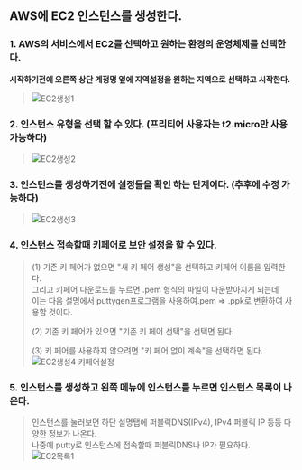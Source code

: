 ## AWS에 EC2 인스턴스를 생성한다.

### 1. AWS의 서비스에서 EC2를 선택하고 원하는 환경의 운영체제를 선택한다.     
**시작하기전에 오른쪽 상단 계정명 옆에 지역설정을 원하는 지역으로 선택하고 시작한다.**     
>![EC2생성1](https://user-images.githubusercontent.com/28284285/70759890-32e8d200-1d8b-11ea-8efa-e5adbd537834.PNG)       
>      

### 2. 인스턴스 유형을 선택 할 수 있다. (프리티어 사용자는 t2.micro만 사용 가능하다)    
> ![EC2생성2](https://user-images.githubusercontent.com/28284285/70759891-32e8d200-1d8b-11ea-842e-0215ead5ee4b.PNG)
>   

### 3. 인스턴스를 생성하기전에 설정들을 확인 하는 단계이다. (추후에 수정 가능하다)
> ![EC2생성3](https://user-images.githubusercontent.com/28284285/70759892-32e8d200-1d8b-11ea-9dad-04c64b52df05.PNG)     
>    

### 4. 인스턴스 접속할때 키페어로 보안 설정을 할 수 있다.    
> (1) 기존 키 페어가 없으면 "새 키 페어 생성"을 선택하고 키페어 이름을 입력한다.   
> 그리고 키페어 다운로드를 누르면 .pem 형식의 파일이 다운받아지게 되는데   
> 이는 다음 설명에서 puttygen프로그램을 사용하여.pem => .ppk로 변환하여 사용할 것이다.
>    
> (2) 기존 키 페어가 있으면 "기존 키 페어 선택"을 선택면 된다.    
>     
> (3) 키 페어를  사용하지 않으려면 "키 페어 없이 계속"을 선택하면 된다.    
> ![EC2생성4 키페어설정](https://user-images.githubusercontent.com/28284285/70759888-32503b80-1d8b-11ea-809a-27c538ce1b50.PNG)
>  

### 5. 인스턴스를 생성하고 왼쪽 메뉴에 인스턴스를 누르면 인스턴스 목록이 나온다.    
> 인스턴스를 눌러보면 하단 설명탭에 퍼블릭DNS(IPv4), IPv4 퍼블릭 IP 등등 다양한 정보가 나온다.   
> 나중에 putty로 인스턴스에 접속할때 퍼블릭DNS나 IP가 필요하다.    
> ![EC2목록1](https://user-images.githubusercontent.com/28284285/70759893-32e8d200-1d8b-11ea-9f76-cf8fd63f7785.PNG)    
> 
